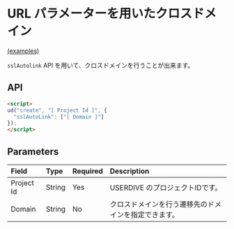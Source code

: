 # URL パラメーターを用いたクロスドメイン

[(examples)](https://uncovertruth.github.io/examples/gtm/autolink/ssl.html)

`sslAutolink` API を用いて、クロスドメインを行うことが出来ます。

## API

```html
<script>
ud("create", "[ Project Id ]", {
  "sslAutoLink": ["[ Domain ]"]
});
</script>
```

## Parameters

| Field      | Type   | Required | Description                                          |
|:-----------|:-------|:---------|:-----------------------------------------------------|
| Project Id | String | Yes      | USERDIVE のプロジェクトIDです。                      |
| Domain     | String | No       | クロスドメインを行う遷移先のドメインを指定できます。 |
